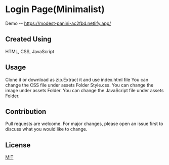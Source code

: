 # Login Page(Minimalist)

Demo -- https://modest-panini-ac2fbd.netlify.app/

## Created Using

HTML, CSS, JavaScript

## Usage

Clone it or download as zip.Extract it and use index.html file
You can change the CSS file under assets Folder Style.css.
You can change the image under assets Folder.
You can change the JavaScript file under assets Folder.

## Contribution

Pull requests are welcome. For major changes, please open an issue first to discuss what you would like to change.

## License

[MIT](https://choosealicense.com/licenses/mit/)
